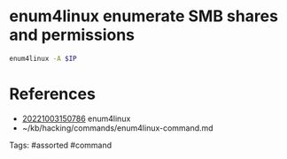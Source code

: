 # enum4linux enumerate SMB shares and permissions
```bash
enum4linux -A $IP

```
# References
- [20221003150786](/zet/20221003150786/README.md) enum4linux
- ~/kb/hacking/commands/enum4linux-command.md

Tags:
    #assorted #command
